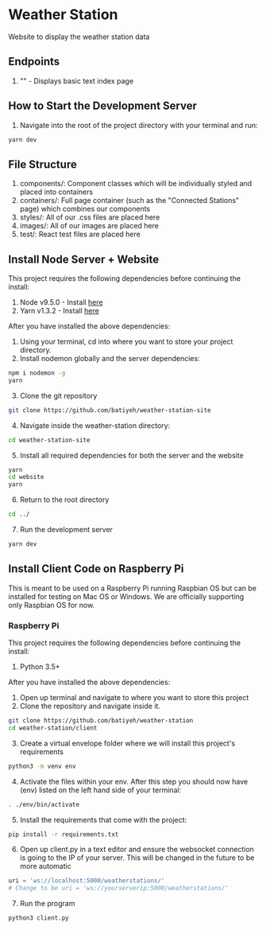 # Weather Station
Website to display the weather station data


## Endpoints
1. "" - Displays basic text index page


## How to Start the Development Server
1. Navigate into the root of the project directory with your terminal and run:
```sh
yarn dev
```


## File Structure
1. components/: Component classes which will be individually styled and placed into containers
2. containers/: Full page container (such as the "Connected Stations" page) which combines our components
3. styles/: All of our .css files are placed here
4. images/: All of our images are placed here
5. test/: React test files are placed here  


## Install Node Server + Website
This project requires the following dependencies before continuing the install:
1. Node v9.5.0 - Install [here](https://nodejs.org/en/)
2. Yarn v1.3.2 - Install [here](https://yarnpkg.com/en/docs/install)

After you have installed the above dependencies:
1. Using your terminal, cd into where you want to store your project directory.
2. Install nodemon globally and the server dependencies:
```sh
npm i nodemon -g
yarn
```
3. Clone the git repository 
```sh
git clone https://github.com/batiyeh/weather-station-site
```
4. Navigate inside the weather-station directory:
```sh
cd weather-station-site
```
5. Install all required dependencies for both the server and the website
```sh
yarn
cd website
yarn
```
6. Return to the root directory
```sh
cd ../
```
7. Run the development server
```sh
yarn dev
```


## Install Client Code on Raspberry Pi
This is meant to be used on a Raspberry Pi running Raspbian OS but can be installed for testing on Mac OS or Windows. We are officially supporting only Raspbian OS for now.

### Raspberry Pi
This project requires the following dependencies before continuing the install:
1. Python 3.5+

After you have installed the above dependencies:
1. Open up terminal and navigate to where you want to store this project
2. Clone the repository and navigate inside it.
```sh
git clone https://github.com/batiyeh/weather-station
cd weather-station/client
```
3. Create a virtual envelope folder where we will install this project's requirements 
```sh
python3 -m venv env
```
4. Activate the files within your env. After this step you should now have (env) listed on the left hand side of your terminal:  
```sh
. ./env/bin/activate
```
5. Install the requirements that come with the project:
```sh
pip install -r requirements.txt
```
6. Open up client.py in a text editor and ensure the websocket connection is going to the IP of your server. This will be changed in the future to be more automatic
```python
uri = 'ws://localhost:5000/weatherstations/'
# Change to be uri = 'ws://yourserverip:5000/weatherstations/'
```
7. Run the program
```sh
python3 client.py
```